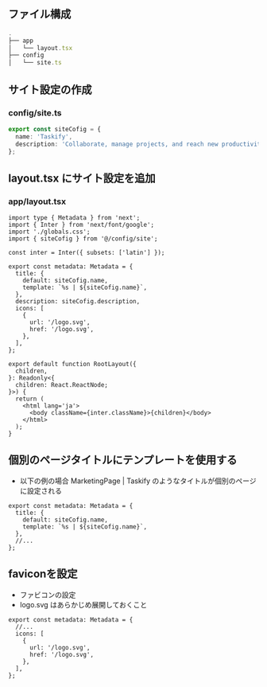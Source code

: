 ## ファイル構成

```ts
.
├── app
│   └── layout.tsx
├── config
│   └── site.ts
```

## サイト設定の作成

### config/site.ts

```ts
export const siteCofig = {
  name: 'Taskify',
  description: 'Collaborate, manage projects, and reach new productivity peaks',
};
```

## layout.tsx にサイト設定を追加

### app/layout.tsx

```tsx
import type { Metadata } from 'next';
import { Inter } from 'next/font/google';
import './globals.css';
import { siteCofig } from '@/config/site';

const inter = Inter({ subsets: ['latin'] });

export const metadata: Metadata = {
  title: {
    default: siteCofig.name,
    template: `%s | ${siteCofig.name}`,
  },
  description: siteCofig.description,
  icons: [
    {
      url: '/logo.svg',
      href: '/logo.svg',
    },
  ],
};

export default function RootLayout({
  children,
}: Readonly<{
  children: React.ReactNode;
}>) {
  return (
    <html lang='ja'>
      <body className={inter.className}>{children}</body>
    </html>
  );
}
```

## 個別のページタイトルにテンプレートを使用する

- 以下の例の場合 MarketingPage | Taskify のようなタイトルが個別のページに設定される

```tsx
export const metadata: Metadata = {
  title: {
    default: siteCofig.name,
    template: `%s | ${siteCofig.name}`,
  },
  //...
};
```

## faviconを設定 

- ファビコンの設定
- logo.svg はあらかじめ展開しておくこと

```tsx
export const metadata: Metadata = {
  //...
  icons: [
    {
      url: '/logo.svg',
      href: '/logo.svg',
    },
  ],
};
```
